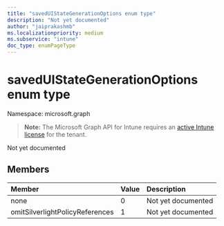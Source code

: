 ```yaml
---
title: "savedUIStateGenerationOptions enum type"
description: "Not yet documented"
author: "jaiprakashmb"
ms.localizationpriority: medium
ms.subservice: "intune"
doc_type: enumPageType
---
```


# savedUIStateGenerationOptions enum type

Namespace: microsoft.graph

> **Note:** The Microsoft Graph API for Intune requires an [active Intune license](https://go.microsoft.com/fwlink/?linkid=839381) for the tenant.

Not yet documented

## Members
|Member|Value|Description|
|:---|:---|:---|
|none|0|Not yet documented|
|omitSilverlightPolicyReferences|1|Not yet documented|

